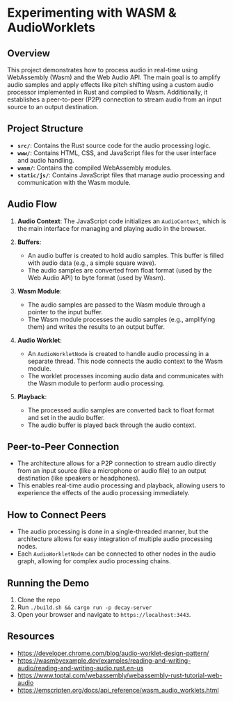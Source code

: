 # Experimenting with WASM & AudioWorklets

## Overview

This project demonstrates how to process audio in real-time using WebAssembly (Wasm) and the Web Audio API. The main goal is to amplify audio samples and apply effects like pitch shifting using a custom audio processor implemented in Rust and compiled to Wasm. Additionally, it establishes a peer-to-peer (P2P) connection to stream audio from an input source to an output destination.

## Project Structure

- **`src/`**: Contains the Rust source code for the audio processing logic.
- **`www/`**: Contains HTML, CSS, and JavaScript files for the user interface and audio handling.
- **`wasm/`**: Contains the compiled WebAssembly modules.
- **`static/js/`**: Contains JavaScript files that manage audio processing and communication with the Wasm module.

## Audio Flow

1. **Audio Context**: The JavaScript code initializes an `AudioContext`, which is the main interface for managing and playing audio in the browser.

2. **Buffers**:

   - An audio buffer is created to hold audio samples. This buffer is filled with audio data (e.g., a simple square wave).
   - The audio samples are converted from float format (used by the Web Audio API) to byte format (used by Wasm).

3. **Wasm Module**:

   - The audio samples are passed to the Wasm module through a pointer to the input buffer.
   - The Wasm module processes the audio samples (e.g., amplifying them) and writes the results to an output buffer.

4. **Audio Worklet**:

   - An `AudioWorkletNode` is created to handle audio processing in a separate thread. This node connects the audio context to the Wasm module.
   - The worklet processes incoming audio data and communicates with the Wasm module to perform audio processing.

5. **Playback**:
   - The processed audio samples are converted back to float format and set in the audio buffer.
   - The audio buffer is played back through the audio context.

## Peer-to-Peer Connection

- The architecture allows for a P2P connection to stream audio directly from an input source (like a microphone or audio file) to an output destination (like speakers or headphones).
- This enables real-time audio processing and playback, allowing users to experience the effects of the audio processing immediately.

## How to Connect Peers

- The audio processing is done in a single-threaded manner, but the architecture allows for easy integration of multiple audio processing nodes.
- Each `AudioWorkletNode` can be connected to other nodes in the audio graph, allowing for complex audio processing chains.

## Running the Demo

1. Clone the repo
1. Run `./build.sh && cargo run -p decay-server`
1. Open your browser and navigate to `https://localhost:3443`.


## Resources
- https://developer.chrome.com/blog/audio-worklet-design-pattern/
- https://wasmbyexample.dev/examples/reading-and-writing-audio/reading-and-writing-audio.rust.en-us
- https://www.toptal.com/webassembly/webassembly-rust-tutorial-web-audio
- https://emscripten.org/docs/api_reference/wasm_audio_worklets.html